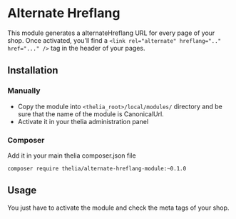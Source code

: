 # Alternate Hreflang

This module generates a alternateHreflang URL for every page of your shop. Once activated, you'll find a `<link rel="alternate" hreflang=".." href="..." />` tag in the header of your pages.

## Installation

### Manually

* Copy the module into ```<thelia_root>/local/modules/``` directory and be sure that the name of the module is CanonicalUrl.
* Activate it in your thelia administration panel

### Composer

Add it in your main thelia composer.json file

```
composer require thelia/alternate-hreflang-module:~0.1.0
```

## Usage

You just have to activate the module and check the meta tags of your shop.